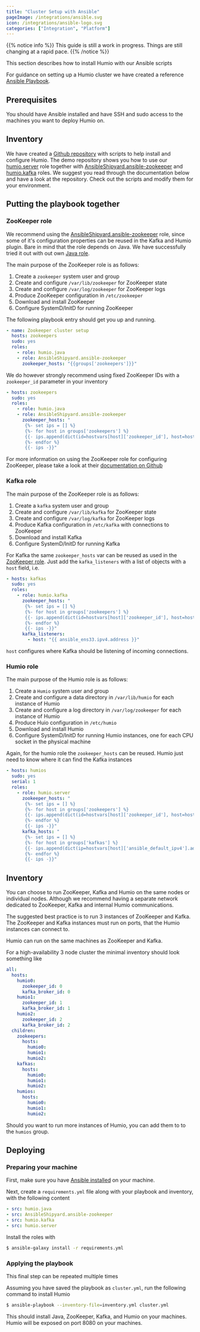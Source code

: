 ```yaml
---
title: "Cluster Setup with Ansible"
pageImage: /integrations/ansible.svg
icon: /integrations/ansible-logo.svg
categories: ["Integration", "Platform"]
---
```


{{% notice info %}}
This guide is still a work in progress. Things are still changing at a rapid pace.
{{% /notice %}}

This section describes how to install Humio with our Ansible scripts

For guidance on setting up a Humio cluster we have created a reference [Ansible Playbook](https://github.com/humio/ansible-demo).

## Prerequisites

You should have Ansible installed and have SSH and sudo access to the machines you want to deploy Humio on.

## Inventory

We have created a [Github repository](https://github.com/humio/ansible-demo) with scripts to help install and configure Humio.
The demo repository shows you how to use our [humio.server](https://galaxy.ansible.com/humio/server/) role together with [AnsibleShipyard.ansible-zookeeper](https://github.com/AnsibleShipyard/ansible-zookeeper) and [humio.kafka](https://galaxy.ansible.com/humio/kafka/) roles.
We suggest you read through the documentation below and have a look at the repository. Check out the scripts and modify them for your environment.

## Putting the playbook together

### ZooKeeper role

We recommend using the [AnsibleShipyard.ansible-zookeeper](https://galaxy.ansible.com/AnsibleShipyard/ansible-zookeeper/) role, since some of it's configuration properties can be reused in the Kafka and Humio plugin. Bare in mind that the role depends on Java. We have successfully tried it out with out own [Java role](https://galaxy.ansible.com/humio/java/).

The main purpose of the ZooKeeper role is as follows:

1. Create a `zookeeper` system user and group
2. Create and configure `/var/lib/zookeeper` for ZooKeeper state 
3. Create and configure `/var/log/zookeeper` for ZooKeeper logs 
4. Produce ZooKeeper configuration in `/etc/zookeeper`
5. Download and install ZooKeeper
6. Configure SystemD/InitD for running ZooKeeper


The following playbook entry should get you up and running.

```yaml
- name: Zookeeper cluster setup
  hosts: zookeepers
  sudo: yes
  roles:
    - role: humio.java
    - role: AnsibleShipyard.ansible-zookeeper
      zookeeper_hosts: "{{groups['zookeepers']}}"
```

We do however strongly recommend using fixed ZooKeeper IDs with a `zookeeper_id` parameter in your inventory

```yaml
- hosts: zookeepers
  sudo: yes
  roles:
    - role: humio.java
    - role: AnsibleShipyard.ansible-zookeeper
      zookeeper_hosts: "
       {%- set ips = [] %}
       {%- for host in groups['zookeepers'] %}
       {{- ips.append(dict(id=hostvars[host]['zookeeper_id'], host=host, ip=hostvars[host]['ansible_default_ipv4'].address)) }}
       {%- endfor %}
       {{- ips -}}"
```

For more information on using the ZooKeeper role for configuring ZooKeeper, please take a look at their [documentation on Github](https://github.com/AnsibleShipyard/ansible-zookeeper)

### Kafka role

The main purpose of the ZooKeeper role is as follows:

1. Create a `kafka` system user and group
2. Create and configure `/var/lib/kafka` for ZooKeeper state 
3. Create and configure `/var/log/kafka` for ZooKeeper logs 
4. Produce Kafka configuration in `/etc/kafka` with connections to ZooKeeper
5. Download and install Kafka
6. Configure SystemD/InitD for running Kafka

For Kafka the same `zookeeper_hosts` var can be reused as used in the [ZooKeeper role](#zookeeper-role). Just add the `kafka_listeners` with a list of objects with a `host` field, i.e.

```yaml
- hosts: kafkas
  sudo: yes
  roles:
    - role: humio.kafka
      zookeeper_hosts: "
       {%- set ips = [] %}
       {%- for host in groups['zookeepers'] %}
       {{- ips.append(dict(id=hostvars[host]['zookeeper_id'], host=host, ip=hostvars[host]['ansible_default_ipv4'].address)) }}
       {%- endfor %}
       {{- ips -}}"
      kafka_listeners:
        - host: "{{ ansible_ens33.ipv4.address }}"
```

`host` configures where Kafka should be listening of incoming connections.

### Humio role

The main purpose of the Humio role is as follows:

1. Create a `Humio` system user and group
2. Create and configure a data directory in `/var/lib/humio` for each instance of Humio 
3. Create and configure a log directory in `/var/log/zookeeper` for each instance of Humio 
4. Produce Huio configuration in `/etc/humio`
5. Download and install Humio
6. Configure SystemD/InitD for running Humio instances, one for each CPU socket in the physical machine

Again, for the humio role the `zookeeper_hosts` can be reused. Humio just need to know where it can find the Kafka instances

```yaml
- hosts: humios
  sudo: yes
  serial: 1
  roles:
    - role: humio.server
      zookeeper_hosts: "
       {%- set ips = [] %}
       {%- for host in groups['zookeepers'] %}
       {{- ips.append(dict(id=hostvars[host]['zookeeper_id'], host=host, ip=hostvars[host]['ansible_default_ipv4'].address)) }}
       {%- endfor %}
       {{- ips -}}"
      kafka_hosts: "
       {%- set ips = [] %}
       {%- for host in groups['kafkas'] %}
       {{- ips.append(dict(ip=hostvars[host]['ansible_default_ipv4'].address)) }}
       {%- endfor %}
       {{- ips -}}"
```

## Inventory

You can choose to run ZooKeeper, Kafka and Humio on the same nodes or individual nodes. Although we recommend having a separate network dedicated to ZooKeeper, Kafka and internal Humio communications.

The suggested best practice is to run 3 instances of ZooKeeper and Kafka.
The ZooKeeper and Kafka instances must run on ports, that the Humio instances can connect to.

Humio can run on the same machines as ZooKeeper and Kafka.

For a high-availability 3 node cluster the minimal inventory should look something like

```yaml
all:
  hosts:
    humio0:
      zookeeper_id: 0
      kafka_broker_id: 0
    humio1:
      zookeeper_id: 1
      kafka_broker_id: 1
    humio2:
      zookeeper_id: 2
      kafka_broker_id: 2
  children:
    zookeepers:
      hosts:
        humio0:
        humio1:
        humio2:
    kafkas:
      hosts:
        humio0:
        humio1:
        humio2:
    humios:
      hosts:
        humio0:
        humio1:
        humio2:
```

Should you want to run more instances of Humio, you can add them to to the `humios` group.

## Deploying


### Preparing your machine

First, make sure you have [Ansible installed](https://docs.ansible.com/ansible/latest/installation_guide/intro_installation.html) on your machine.

Next, create a `requirements.yml` file along with your playbook and inventory, with the following content

```yaml
- src: humio.java
- src: AnsibleShipyard.ansible-zookeeper
- src: humio.kafka
- src: humio.server
```

Install the roles with

```bash
$ ansible-galaxy install -r requirements.yml
```

### Applying the playbook

This final step can be repeated multiple times

Assuming you have saved the playbook as `cluster.yml`, run the following command to install Humio

```bash
$ ansible-playbook --inventory-file=inventory.yml cluster.yml
```

This should install Java, ZooKeeper, Kafka, and Humio on your machines. Humio will be exposed on port 8080 on your machines.

<!--TODO
## Notes for provisioning AWS EC2 instances

Add https://raw.github.com/ansible/ansible/devel/contrib/inventory/ec2.py as inventory.

Prefix all groups with `security_group_` i.e. `security_group_humios`.

Use `ec2_tag_zookeeper_id` host tag and give your instances a `zookeeper_id` label
-->


<!-- TODO: Consider incorporating the following
Verify that ZooKeeper and Kafka is happy

1. Inspecting the log files:

- `/data/logs/zookeeper_std_out.log`
- `/data/logs/kafka_std_out.log`

2. Using "nc" to get the status of each zookeeper instance.
  The following must respond with either "Leader" or "Follower" for all instances:

```shell
echo stat | nc 192.168.1.1 2181 | grep '^Mode: '
```

3. Optionally, using your favourite Kafka tools to validate the state of your Kafka cluster.
  You could list the topics using this, expecting to get an empty list since this is a fresh install of Kafka

```shell
kafka-topics.sh --zookeeper localhost:2181 --list
```

## Configuring Humio
Please refer to the [configuration]({{< ref "configuration/_index.md" >}}) section

## Cluster Management API
Please refer to the [API page]({{< ref "cluster-management-api.md" >}})
-->